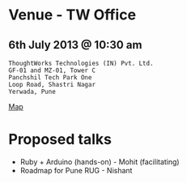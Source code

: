 # Venue - TW Office

## 6th July 2013 @ 10:30 am


    ThoughtWorks Technologies (IN) Pvt. Ltd.
    GF-01 and MZ-01, Tower C
    Panchshil Tech Park One
    Loop Road, Shastri Nagar
    Yerwada, Pune

[Map](http://goo.gl/maps/vjdyU)

# Proposed talks

* Ruby + Arduino (hands-on) - Mohit (facilitating)
* Roadmap for Pune RUG - Nishant
